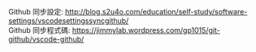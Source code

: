 Github 同步設定: http://blog.s2u4o.com/education/self-study/software-settings/vscodesettingssyncgithub/  
Github 同步程式碼: https://jimmylab.wordpress.com/gp1015/git-github/vscode-github/  
